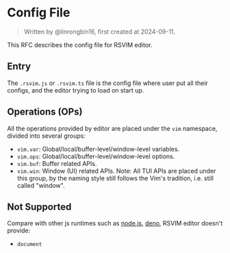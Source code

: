 # Config File

> Written by @linrongbin16, first created at 2024-09-11.

This RFC describes the config file for RSVIM editor.

## Entry

The `.rsvim.js` or `.rsvim.ts` file is the config file where user put all their configs, and the editor trying to load on start up.

## Operations (OPs)

All the operations provided by editor are placed under the `vim` namespace, divided into several groups:

- `vim.var`: Global/local/buffer-level/window-level variables.
- `vim.ops`: Global/local/buffer-level/window-level options.
- `vim.buf`: Buffer related APIs.
- `vim.win`: Window (UI) related APIs. Note: All TUI APIs are placed under this group, by the naming style still follows the Vim's tradition, i.e. still called "window".

## Not Supported

Compare with other js runtimes such as [node.js](https://nodejs.org/), [deno](https://deno.com/), RSVIM editor doesn't provide:

- `document`
